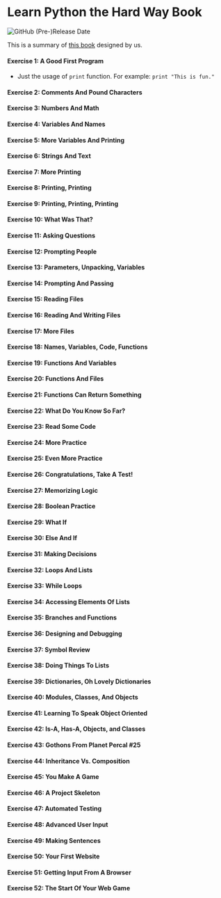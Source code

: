 # Learn Python the Hard Way Book 
![GitHub (Pre-)Release Date](https://img.shields.io/github/release-date-pre/Cockatrice/Cockatrice.svg)

This is a summary of [this book](https://learnpythonthehardway.org/book/) designed by us.

#### Exercise 1: A Good First Program
* Just the usage of `print` function. For example: `print "This is fun."`

#### Exercise 2: Comments And Pound Characters
#### Exercise 3: Numbers And Math
#### Exercise 4: Variables And Names
#### Exercise 5: More Variables And Printing
#### Exercise 6: Strings And Text
#### Exercise 7: More Printing
#### Exercise 8: Printing, Printing
#### Exercise 9: Printing, Printing, Printing
#### Exercise 10: What Was That?
#### Exercise 11: Asking Questions
#### Exercise 12: Prompting People
#### Exercise 13: Parameters, Unpacking, Variables
#### Exercise 14: Prompting And Passing
#### Exercise 15: Reading Files
#### Exercise 16: Reading And Writing Files
#### Exercise 17: More Files
#### Exercise 18: Names, Variables, Code, Functions
#### Exercise 19: Functions And Variables
#### Exercise 20: Functions And Files
#### Exercise 21: Functions Can Return Something
#### Exercise 22: What Do You Know So Far?
#### Exercise 23: Read Some Code
#### Exercise 24: More Practice
#### Exercise 25: Even More Practice
#### Exercise 26: Congratulations, Take A Test!
#### Exercise 27: Memorizing Logic
#### Exercise 28: Boolean Practice
#### Exercise 29: What If
#### Exercise 30: Else And If
#### Exercise 31: Making Decisions
#### Exercise 32: Loops And Lists
#### Exercise 33: While Loops
#### Exercise 34: Accessing Elements Of Lists
#### Exercise 35: Branches and Functions
#### Exercise 36: Designing and Debugging
#### Exercise 37: Symbol Review
#### Exercise 38: Doing Things To Lists
#### Exercise 39: Dictionaries, Oh Lovely Dictionaries
#### Exercise 40: Modules, Classes, And Objects
#### Exercise 41: Learning To Speak Object Oriented
#### Exercise 42: Is-A, Has-A, Objects, and Classes
#### Exercise 43: Gothons From Planet Percal #25
#### Exercise 44: Inheritance Vs. Composition
#### Exercise 45: You Make A Game
#### Exercise 46: A Project Skeleton
#### Exercise 47: Automated Testing
#### Exercise 48: Advanced User Input
#### Exercise 49: Making Sentences
#### Exercise 50: Your First Website
#### Exercise 51: Getting Input From A Browser
#### Exercise 52: The Start Of Your Web Game
